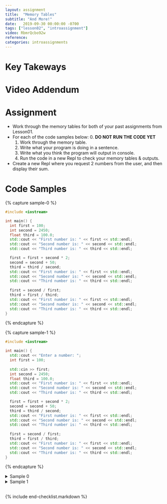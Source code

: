 ```yaml
---
layout: assignment
title:  "Memory Tables"
subtitle: "And More!"
date:   2019-09-30 00:00:00 -0700
tags: ["lesson02", "introassignment"]
video: RbmrQcbo92w
reference: 
categories: introassignments
---
```


# Key Takeways

# Video Addendum

# Assignment
* Work through the memory tables for both of your past assignments from Lesson01.
* For each of the code samples below:
    0. **DO NOT RUN THE CODE YET**
    1. Work through the memory table.
    2. Write what your program is doing in a sentence.
    3. Write what you think the program will output in console.
    4. Run the code in a new Repl to check your memory tables & outputs.
 * Create a new Repl where you request 2 numbers from the user, and then display their sum.

# Code Samples

{% capture sample-0 %}

```cpp
#include <iostream>

int main() {
  int first = 100;
  int second = 2450;
  float third = 100.0;
  std::cout << "First number is: " << first << std::endl;
  std::cout << "Second number is: " << second << std::endl;
  std::cout << "Third number is: " << third << std::endl;

  first = first + second * 2;
  second = second + 50;
  third = third / second;
  std::cout << "First number is: " << first << std::endl;
  std::cout << "Second number is: " << second << std::endl;
  std::cout << "Third number is: " << third << std::endl;
  
  first = second / first;
  third = first / third;
  std::cout << "First number is: " << first << std::endl;
  std::cout << "Second number is: " << second << std::endl;
  std::cout << "Third number is: " << third << std::endl;
}
```

{% endcapture %}

{% capture sample-1 %}

```cpp
#include <iostream>

int main() {
  std::cout << "Enter a number: ";
  int first = 100;
  
  std::cin >> first;
  int second = 2450;
  float third = 100.0;
  std::cout << "First number is: " << first << std::endl;
  std::cout << "Second number is: " << second << std::endl;
  std::cout << "Third number is: " << third << std::endl;

  first = first + second * 2;
  second = second + 50;
  third = third / second;
  std::cout << "First number is: " << first << std::endl;
  std::cout << "Second number is: " << second << std::endl;
  std::cout << "Third number is: " << third << std::endl;
  
  first = second / first;
  third = first / third;
  std::cout << "First number is: " << first << std::endl;
  std::cout << "Second number is: " << second << std::endl;
  std::cout << "Third number is: " << third << std::endl;
}
```

{% endcapture %}

<details><summary>Sample 0</summary>{{sample-0 | markdownify }}</details>
<details><summary>Sample 1</summary>{{sample-1 | markdownify }}</details>
<br />

{% include end-checklist.markdown %}
